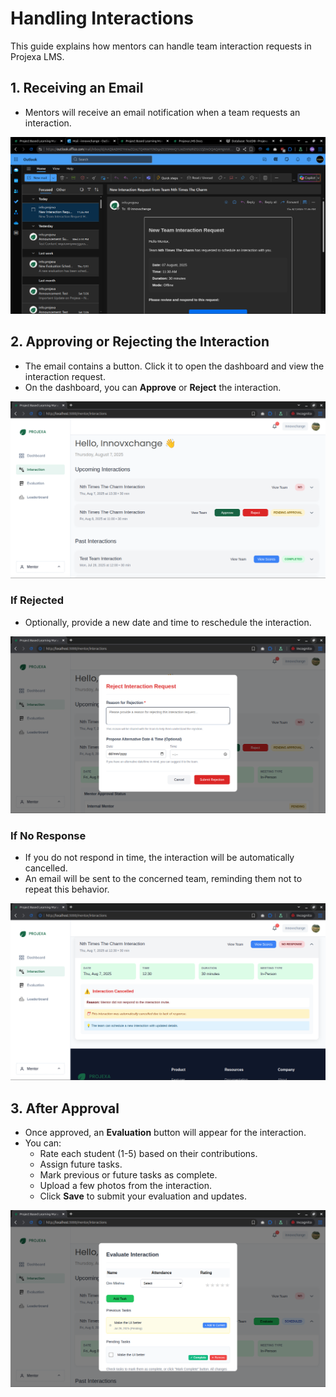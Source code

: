 # Handling Interactions

This guide explains how mentors can handle team interaction requests in Projexa LMS.

## 1. Receiving an Email
- Mentors will receive an email notification when a team requests an interaction.

![Projexa LMS Interaction Request Email](../assets/images/mentor-interaction-email.png)


## 2. Approving or Rejecting the Interaction
- The email contains a button. Click it to open the dashboard and view the interaction request.
- On the dashboard, you can **Approve** or **Reject** the interaction.

![Projexa LMS Interaction Request Dashboard](../assets/images/mentor-approval.png)

### If Rejected
- Optionally, provide a new date and time to reschedule the interaction.

![Projexa LMS Interaction Reschedule](../assets/images/mentor-cancellation.png)

### If No Response
- If you do not respond in time, the interaction will be automatically cancelled.
- An email will be sent to the concerned team, reminding them not to repeat this behavior.

![Projexa LMS Interaction Cancellation Email](../assets/images/mentor-autocancel.png)

## 3. After Approval
- Once approved, an **Evaluation** button will appear for the interaction.
- You can:
  - Rate each student (1-5) based on their contributions.
  - Assign future tasks.
  - Mark previous or future tasks as complete.
  - Upload a few photos from the interaction.
  - Click **Save** to submit your evaluation and updates.

![Projexa LMS Interaction Evaluation](../assets/images/mentor-evaluate.png)
